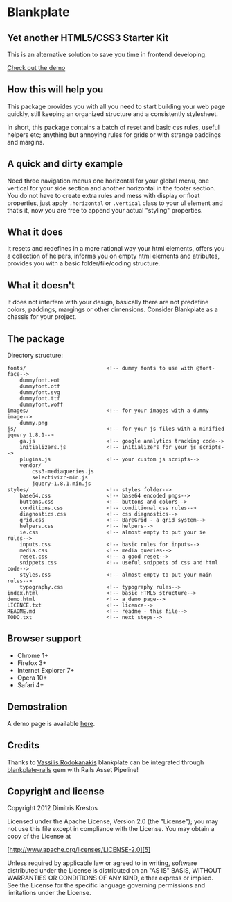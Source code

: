 # Blankplate

## Yet another HTML5/CSS3 Starter Kit
This is an alternative solution to save you time in frontend developing.

[Check out the demo][1]

## How this will help you

This package provides you with all you need to start building your web page quickly, still keeping an organized structure and a consistently stylesheet.

In short, this package contains a batch of reset and basic css rules, useful helpers etc; anything but annoying rules for grids or with strange paddings and margins.

## A quick and dirty example

Need three navigation menus one horizontal for your global menu, one vertical for your side section and another horizontal in the footer section.
You do not have to create extra rules and mess with display or float properties, just apply
`.horizontal` or `.vertical` class to your ul element and that’s it, now you are free to append your actual "styling" properties.

## What it does

It resets and redefines in a more rational way your html elements, offers you a collection of helpers, informs you on empty html elements and atributes, provides you with a basic folder/file/coding structure.

## What it doesn't

It does not interfere with your design, basically there are not predefine colors, paddings, margings or other dimensions. Consider Blankplate as a chassis for your project.

## The package

Directory structure:

    fonts/                          <!-- dummy fonts to use with @font-face-->
        dummyfont.eot
        dummyfont.otf
        dummyfont.svg
        dummyfont.ttf
        dummyfont.woff
    images/                         <!-- for your images with a dummy image-->
        dummy.png
    js/                             <!-- for your js files with a minified jquery 1.8.1-->
        ga.js                       <!-- google analytics tracking code-->
        initializers.js             <!-- initializers for your js scripts-->
        plugins.js                  <!-- your custom js scripts-->
        vendor/
            css3-mediaqueries.js
            selectivizr-min.js
            jquery-1.8.1.min.js
    styles/                         <!-- styles folder-->
        base64.css                  <!-- base64 encoded pngs-->
        buttons.css                 <!-- buttons and colors-->
        conditions.css              <!-- conditional css rules-->
        diagnostics.css             <!-- css diagnostics-->
        grid.css                    <!-- BareGrid - a grid system-->
        helpers.css                 <!-- helpers-->
        ie.css                      <!-- almost empty to put your ie rules-->
        inputs.css                  <!-- basic rules for inputs-->
        media.css                   <!-- media queries-->
        reset.css                   <!-- a good reset-->
        snippets.css                <!-- useful snippets of css and html code-->
        styles.css                  <!-- almost empty to put your main rules-->
        typography.css              <!-- typography rules-->
    index.html                      <!-- basic HTML5 structure-->
    demo.html                       <!-- a demo page-->
    LICENCE.txt                     <!-- licence-->
    README.md                       <!-- readme - this file-->
    TODO.txt                        <!-- next steps-->

## Browser support

 - Chrome 1+
 - Firefox 3+
 - Internet Explorer 7+
 - Opera 10+
 - Safari 4+

## Demostration

A demo page is available [here][1].

## Credits

Thanks to [Vassilis Rodokanakis][3] blankplate can be integrated through [blankplate-rails][4] gem with Rails Asset Pipeline!

## Copyright and license

Copyright 2012 Dimitris Krestos

Licensed under the Apache License, Version 2.0 (the "License");
you may not use this file except in compliance with the License.
You may obtain a copy of the License at

[http://www.apache.org/licenses/LICENSE-2.0][5]

Unless required by applicable law or agreed to in writing, software
distributed under the License is distributed on an "AS IS" BASIS,
WITHOUT WARRANTIES OR CONDITIONS OF ANY KIND, either express or implied.
See the License for the specific language governing permissions and
limitations under the License.

  [1]: https://dl.dropbox.com/u/28039153/blankplate/demo.html
  [2]: https://dl.dropbox.com/u/28039153/blankplate/LICENSE.txt
  [3]: https://github.com/vrodokanakis
  [4]: https://github.com/vrodokanakis/blankplate-rails
  [5]: http://www.apache.org/licenses/LICENSE-2.0